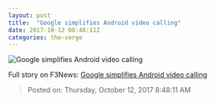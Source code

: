 ```yaml
---
layout: post
title:  "Google simplifies Android video calling"
date: 2017-10-12 08:48:11Z
categories: the-verge
---
```


![Google simplifies Android video calling](https://cdn0.vox-cdn.com/thumbor/aY7RwbrlqOQA2_3Bxkznwa0BDOo=/0x153:640x488/fit-in/1200x630/cdn1.vox-cdn.com/uploads/chorus_asset/file/9445143/IMG_8809.GIF)




Full story on F3News: [Google simplifies Android video calling](http://www.f3nws.com/n/ZTrWYB)

> Posted on: Thursday, October 12, 2017 8:48:11 AM
